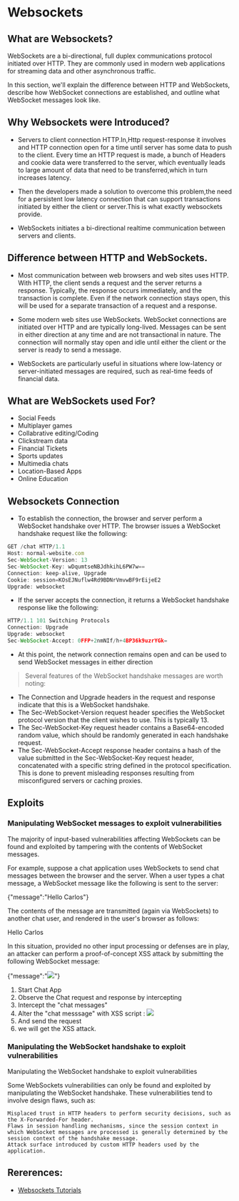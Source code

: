 # Websockets

## What are Websockets?



WebSockets are a bi-directional, full duplex communications protocol initiated over HTTP. They are commonly used in modern web applications for streaming data and other asynchronous traffic.

In this section, we'll explain the difference between HTTP and WebSockets, describe how WebSocket connections are established, and outline what WebSocket messages look like. 


## Why Websockets were Introduced?

- Servers to client connection HTTP.In,Http request-response it involves and HTTP connection open for a time until server has some data to push to the client.
Every time an HTTP request is made, a bunch of Headers and cookie data were transferred to the server, which eventually leads to large amount of data that need to be transferred,which in turn increases latency.

- Then the developers made a solution to overcome this problem,the need for a persistent low latency connection that can support transactions initiated by either the client or server.This is what exactly websockets provide.

- WebSockets initiates a bi-directional realtime communication between servers and clients.

## Difference between HTTP and WebSockets.

- Most communication between web browsers and web sites uses HTTP. With HTTP, the client sends a request and the server returns a response. Typically, the response occurs immediately, and the transaction is complete. Even if the network connection stays open, this will be used for a separate transaction of a request and a response.

- Some modern web sites use WebSockets. WebSocket connections are initiated over HTTP and are typically long-lived. Messages can be sent in either direction at any time and are not transactional in nature. The connection will normally stay open and idle until either the client or the server is ready to send a message.

- WebSockets are particularly useful in situations where low-latency or server-initiated messages are required, such as real-time feeds of financial data. 

## What are WebSockets used For?

- Social Feeds
- Multiplayer games
- Collabrative editing/Coding
- Clickstream data
- Financial Tickets
- Sports updates
- Multimedia chats
- Location-Based Apps
- Online Education

## Websockets Connection

- To establish the connection, the browser and server perform a WebSocket handshake over HTTP. The browser issues a WebSocket handshake request like the following:

```javascript
GET /chat HTTP/1.1
Host: normal-website.com
Sec-WebSocket-Version: 13
Sec-WebSocket-Key: wDqumtseNBJdhkihL6PW7w==
Connection: keep-alive, Upgrade
Cookie: session=KOsEJNuflw4Rd9BDNrVmvwBF9rEijeE2
Upgrade: websocket
```

- If the server accepts the connection, it returns a WebSocket handshake response like the following:

```javascript
HTTP/1.1 101 Switching Protocols
Connection: Upgrade
Upgrade: websocket
Sec-WebSocket-Accept: 0FFP+2nmNIf/h+4BP36k9uzrYGk=
```
- At this point, the network connection remains open and can be used to send WebSocket messages in either direction

>  Several features of the WebSocket handshake messages are worth noting:

- The Connection and Upgrade headers in the request and response indicate that this is a WebSocket handshake.
- The Sec-WebSocket-Version request header specifies the WebSocket protocol version that the client wishes to use. This is typically 13.
- The Sec-WebSocket-Key request header contains a Base64-encoded random value, which should be randomly generated in each handshake request.
- The Sec-WebSocket-Accept response header contains a hash of the value submitted in the Sec-WebSocket-Key request header, concatenated with a specific string defined in the protocol specification. This is done to prevent misleading responses resulting from misconfigured servers or caching proxies.


## Exploits

### Manipulating WebSocket messages to exploit vulnerabilities

 The majority of input-based vulnerabilities affecting WebSockets can be found and exploited by tampering with the contents of WebSocket messages.

For example, suppose a chat application uses WebSockets to send chat messages between the browser and the server. When a user types a chat message, a WebSocket message like the following is sent to the server:

{"message":"Hello Carlos"}

The contents of the message are transmitted (again via WebSockets) to another chat user, and rendered in the user's browser as follows:

<td>Hello Carlos</td>

In this situation, provided no other input processing or defenses are in play, an attacker can perform a proof-of-concept XSS attack by submitting the following WebSocket message:

{"message":"<img src=1 onerror='alert(1)'>"} 

1. Start Chat App
2. Observe the Chat request and response by intercepting
3. Intercept the "chat messages"
4. Alter the "chat messsage" with XSS script : <img src=1 onerror='alert(1)'> 
5. And send the request
6. we will get the XSS attack.

### Manipulating the WebSocket handshake to exploit vulnerabilities

Manipulating the WebSocket handshake to exploit vulnerabilities

Some WebSockets vulnerabilities can only be found and exploited by manipulating the WebSocket handshake. These vulnerabilities tend to involve design flaws, such as:

    Misplaced trust in HTTP headers to perform security decisions, such as the X-Forwarded-For header.
    Flaws in session handling mechanisms, since the session context in which WebSocket messages are processed is generally determined by the session context of the handshake message.
    Attack surface introduced by custom HTTP headers used by the application.


## Rererences:

- [Websockets Tutorials](https://blog.teamtreehouse.com/an-introduction-to-websockets)

